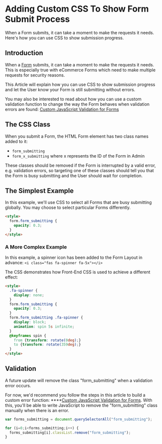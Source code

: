 # Adding Custom CSS To Show Form Submit Process

When a Form submits, it can take a moment to make the requests it needs. Here's how you can use CSS to show submission progress.

## Introduction

When a [Form](https://help.siteglide.com/article/99-forms-getting-started) submits, it can take a moment to make the requests it needs. This is especially true with eCommerce Forms which need to make multiple requests for security reasons.&#x20;

This Article will explain how you can use CSS to show submission progress and let the User know your Form is still submitting without errors.

You may also be interested to read about how you can use a custom validation function to change the way the Form behaves when validation errors are found: [Custom JavaScript Validation for Forms](https://developers.siteglide.com/custom-javascript-validation-for-forms)

## The CSS Class

When you submit a Form, the HTML Form element has two class names added to it:

* `form_submitting`
* `form_x_submitting` where x represents the ID of the Form in Admin

These classes should be removed if the Form is interrupted by a valid error, e.g. validation errors, so targeting one of these classes should tell you that the Form is busy submitting and the User should wait for completion. &#x20;

## The Simplest Example

In this example, we'll use CSS to select all Forms that are busy submitting globally. You may choose to select particular Forms differently.

```html
<style>
  form.form_submitting {
    opacity: 0.3;
  }
</style>
```

### A More Complex Example

In this example, a spinner icon has been added to the Form Layout in advance: `<i class="fas fa-spinner fa-5x"></i>`

The CSS demonstrates how Front-End CSS is used to achieve a different effect:

```html
<style>
  .fa-spinner {
    display: none;
  }
  form.form_submitting {
    opacity: 0.3;
  }
  form.form_submitting .fa-spinner {
    display: block;
    animation: spin 5s infinite;
  }
  @keyframes spin {
    from {transform: rotate(0deg);}
    to {transform: rotate(359deg);}
  }
</style>
```

## Validation

A future update will remove the class "form\_submitting" when a validation error occurs.

For now, we'd recommend you follow the steps in this article to build a custom error function: \*\*\*\*[Custom JavaScript Validation for Forms](https://developers.siteglide.com/custom-javascript-validation-for-forms). With this, you'll be able to write JavaScript to remove the "form\_submitting" class manually when there is an error.

```javascript
var forms_submitting = document.querySelectorAll("form_submitting");

for (i=0;i<forms_submitting;i++) {
  forms_submitting[i].classList.remove("form_submitting");
}
```
